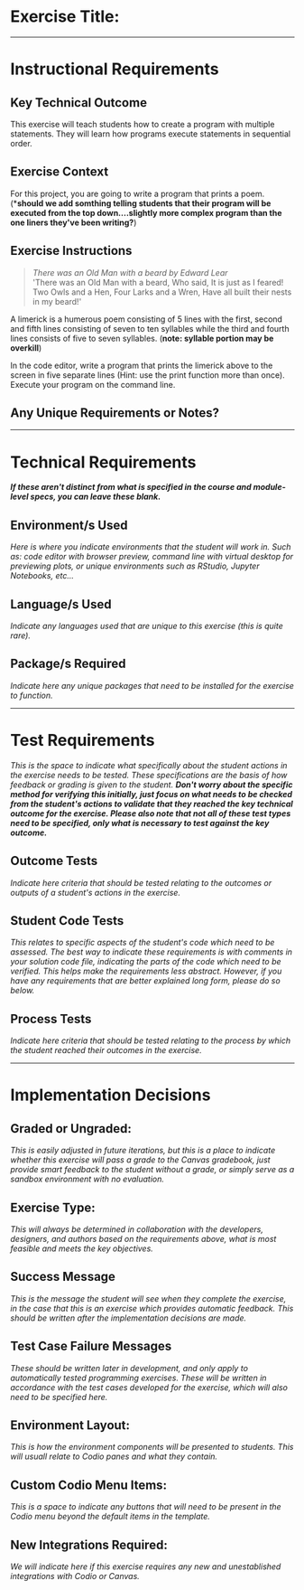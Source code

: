 # Exercise Title:
---
# Instructional Requirements
## Key Technical Outcome
This exercise will teach students how to create a program with multiple statements. They will learn how programs execute statements in sequential order.

## Exercise Context
For this project, you are going to write a program that prints a poem.
(*<b>should we add somthing telling students that their program will be executed from the top down....slightly more complex program than the one liners they've been writing?</b>)
 
## Exercise Instructions

><em>There was an Old Man with a beard by Edward Lear</em>                          
>'There was an Old Man with a beard, Who said, It is just as I feared! Two Owls and a Hen, Four Larks and a Wren,
> Have all built their nests in my beard!'
 
 A limerick is a humerous poem consisting of 5 lines with the first, second and fifth lines consisting of 
 seven to ten syllables while the  third and fourth lines consists of five to seven syllables. (<b>note: syllable portion may be overkill</b>)<br>
 
 In the code editor, write a program that prints the limerick above to the screen in five separate lines (Hint: use the print function more than once).<br>
 Execute your program on the command line.


## Any Unique Requirements or Notes?

---
# Technical Requirements
<em><strong>If these aren't distinct from what is specified in the course and module-level specs, you can leave these blank.</strong></em>

## Environment/s Used
<em>Here is where you indicate environments that the student will work in. Such as: code editor with browser preview, command line with virtual desktop for previewing plots, or unique environments such as RStudio, Jupyter Notebooks, etc...</em>

## Language/s Used
<em>Indicate any languages used that are unique to this exercise (this is quite rare).</em>

## Package/s Required
<em>Indicate here any unique packages that need to be installed for the exercise to function.</em>

---
# Test Requirements
<em>This is the space to indicate what specifically about the student actions in the exercise needs to be tested. These specifications are the basis of how feedback or grading is given to the student. <strong>Don't worry about the specific method for verifying this initially, just focus on what needs to be checked from the student's actions to validate that they reached the key technical outcome for the exercise. Please also note that not all of these test types need to be specified, only what is necessary to test against the key outcome.</strong></em>

## Outcome Tests
<em>Indicate here criteria that should be tested relating to the outcomes or outputs of a student's actions in the exercise.</em>

## Student Code Tests
<em>This relates to specific aspects of the student's code which need to be assessed. The best way to indicate these requirements is with comments in your solution code file, indicating the parts of the code which need to be verified. This helps make the requirements less abstract. However, if you have any requirements that are better explained long form, please do so below.</em>

## Process Tests
<em>Indicate here criteria that should be tested relating to the process by which the student reached their outcomes in the exercise.</em>

---
#  Implementation Decisions

## Graded or Ungraded:
<em>This is easily adjusted in future iterations, but this is a place to indicate whether this exercise will pass a grade to the Canvas gradebook, just provide smart feedback to the student without a grade, or simply serve as a sandbox environment with no evaluation.</em>

## Exercise Type:
<em>This will always be determined in collaboration with the developers, designers, and authors based on the requirements above, what is most feasible and meets the key objectives.</em>

## Success Message
<em>This is the message the student will see when they complete the exercise, in the case that this is an exercise which provides automatic feedback. This should be written after the implementation decisions are made.</em>

## Test Case Failure Messages
<em>These should be written later in development, and only apply to automatically tested programming exercises. These will be written in accordance with the test cases developed for the exercise, which will also need to be specified here.</em>

## Environment Layout:
<em>This is how the environment components will be presented to students. This will usuall relate to Codio panes and what they contain.</em>

## Custom Codio Menu Items:
<em>This is a space to indicate any buttons that will need to be present in the Codio menu beyond the default items in the template.</em>

## New Integrations Required:
<em>We will indicate here if this exercise requires any new and unestablished integrations with Codio or Canvas.</em>
